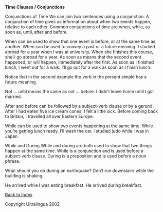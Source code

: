 **Time Clauses / Conjunctions**

 Conjunctions of Time
 We can join two sentences using a conjunction. A conjunction of time  gives us information about when two events happen, relative to each  other.
 Common conjunctions of time are when, while, as soon as, until, after and before. 

 When can be used to show that one event is before, or at the same time  as, another. When can be used to convey a past or a future meaning. 
 I studied abroad for a year when I was at university.
 When she finishes this course, she’ll go abroad for a year. 
 As soon as means that the second event happened, or will happen, immediately after the first. 
 As soon as I finished lunch, I went out for a walk. I’ll go out for a walk as soon as I finish lunch. 

 Notice that in the second example the verb in the present simple has a future meaning. 

 Not … until means the same as not … before. 
 I didn’t leave home until I got married. 

 After and before can be followed by a subject-verb clause or by a gerund.
 After I had eaten five ice cream cones, I felt a little sick.
 Before coming back to Britain, I travelled all over Eastern Europe. 

 While can be used to show two events happening at the same time.
 While you’re getting lunch ready, I’ll wash the car.
 I studied judo while I was in Japan. 

 While and During
 While and during are both used to show that two things happen at the  same time. While is a conjunction and is used before a subject-verb  clause. During is a preposition and is used before a noun phrase.  

 What should you do during an earthquake?
 Don’t run downstairs while the building is shaking. 

 He arrived while I was eating breakfast.
 He arrived during breakfast. 

 [Back to Index](https://cns.ef-cdn.com/EtownResources/Grammar/EIndex.html)  

Copyright Ultralingua 2002